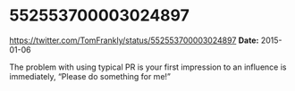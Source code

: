 # 552553700003024897
https://twitter.com/TomFrankly/status/552553700003024897
**Date:** 2015-01-06

The problem with using typical PR is your first impression to an influence is immediately, “Please do something for me!”
